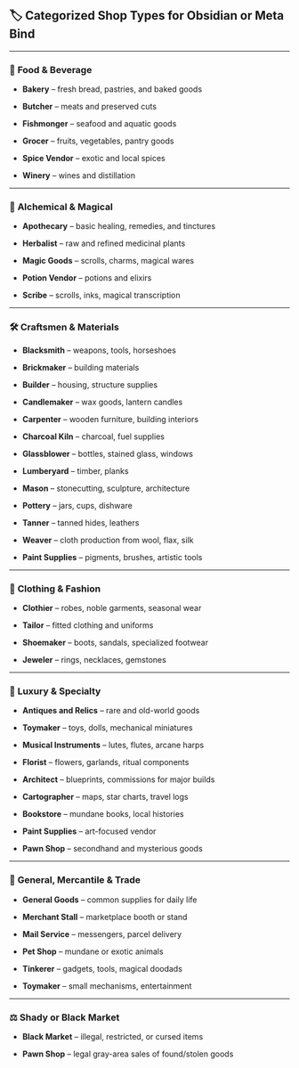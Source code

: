 ## 🏷️ **Categorized Shop Types for Obsidian or Meta Bind**

---

### 🥩 **Food & Beverage**

- **Bakery** – fresh bread, pastries, and baked goods
    
- **Butcher** – meats and preserved cuts
    
- **Fishmonger** – seafood and aquatic goods
    
- **Grocer** – fruits, vegetables, pantry goods
    
- **Spice Vendor** – exotic and local spices
    
- **Winery** – wines and distillation
    

---

### 🧪 **Alchemical & Magical**

- **Apothecary** – basic healing, remedies, and tinctures
    
- **Herbalist** – raw and refined medicinal plants
    
- **Magic Goods** – scrolls, charms, magical wares
    
- **Potion Vendor** – potions and elixirs
    
- **Scribe** – scrolls, inks, magical transcription
    

---

### 🛠️ **Craftsmen & Materials**

- **Blacksmith** – weapons, tools, horseshoes
    
- **Brickmaker** – building materials
    
- **Builder** – housing, structure supplies
    
- **Candlemaker** – wax goods, lantern candles
    
- **Carpenter** – wooden furniture, building interiors
    
- **Charcoal Kiln** – charcoal, fuel supplies
    
- **Glassblower** – bottles, stained glass, windows
    
- **Lumberyard** – timber, planks
    
- **Mason** – stonecutting, sculpture, architecture
    
- **Pottery** – jars, cups, dishware
    
- **Tanner** – tanned hides, leathers
    
- **Weaver** – cloth production from wool, flax, silk
    
- **Paint Supplies** – pigments, brushes, artistic tools
    

---

### 👗 **Clothing & Fashion**

- **Clothier** – robes, noble garments, seasonal wear
    
- **Tailor** – fitted clothing and uniforms
    
- **Shoemaker** – boots, sandals, specialized footwear
    
- **Jeweler** – rings, necklaces, gemstones
    

---

### 🧸 **Luxury & Specialty**

- **Antiques and Relics** – rare and old-world goods
    
- **Toymaker** – toys, dolls, mechanical miniatures
    
- **Musical Instruments** – lutes, flutes, arcane harps
    
- **Florist** – flowers, garlands, ritual components
    
- **Architect** – blueprints, commissions for major builds
    
- **Cartographer** – maps, star charts, travel logs
    
- **Bookstore** – mundane books, local histories
    
- **Paint Supplies** – art-focused vendor
    
- **Pawn Shop** – secondhand and mysterious goods
    

---

### 🧳 **General, Mercantile & Trade**

- **General Goods** – common supplies for daily life
    
- **Merchant Stall** – marketplace booth or stand
    
- **Mail Service** – messengers, parcel delivery
    
- **Pet Shop** – mundane or exotic animals
    
- **Tinkerer** – gadgets, tools, magical doodads
    
- **Toymaker** – small mechanisms, entertainment
    

---

### ⚖️ **Shady or Black Market**

- **Black Market** – illegal, restricted, or cursed items
    
- **Pawn Shop** – legal gray-area sales of found/stolen goods